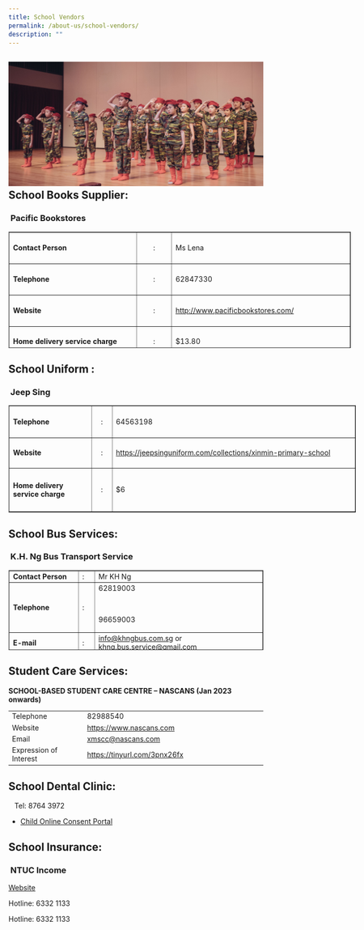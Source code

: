 ```yaml
---
title: School Vendors
permalink: /about-us/school-vendors/
description: ""
---
```

![](/images/Actual-175-e1492362367324.jpg)
School Books Supplier:
----------------------

###  **Pacific Bookstores**

<table style="height: 230px; width: 677px;" border="1"><tbody><tr style="height: 56px;"><td style="width: 250px; height: 56px;"><strong>Contact Person</strong></td><td style="width: 59px; height: 56px; text-align: center;">:</td><td style="width: 346px; height: 56px;">Ms Lena</td></tr><tr style="height: 56px;"><td style="width: 250px; height: 56px;"><strong>Telephone</strong></td><td style="width: 59px; height: 56px; text-align: center;">:</td><td style="width: 346px; height: 56px;">62847330</td></tr><tr style="height: 56px;"><td style="width: 250px; height: 56px;"><strong>Website</strong></td><td style="width: 59px; height: 56px; text-align: center;">:</td><td style="width: 346px; height: 56px;"><a href="http://www.pacificbookstores.com/">http://www.pacificbookstores.com/</a></td></tr><tr style="height: 52.5312px;"><td style="width: 250px; height: 52.5312px;"><strong>Home delivery service charge</strong></td><td style="width: 59px; height: 52.5312px; text-align: center;">:</td><td style="width: 346px; height: 52.5312px;">$13.80</td></tr></tbody></table>

School Uniform :
----------------

###  Jeep Sing 

<table style="width: 687px;" border="1"><tbody><tr style="height: 56px;"><td style="width: 156px; height: 56px;"><strong>Telephone</strong></td><td style="width: 28px; height: 56px; text-align: center;">:</td><td style="width: 481px; height: 56px;">64563198</td></tr><tr style="height: 54.0625px;"><td style="width: 156px; height: 54.0625px;"><strong>Website</strong></td><td style="width: 28px; height: 54.0625px; text-align: center;">:</td><td style="width: 481px; height: 54.0625px;"><a href="https://jeepsinguniform.com/collections/xinmin-primary-school">https://jeepsinguniform.com/collections/xinmin-primary-school</a></td></tr><tr style="height: 80px;"><td style="width: 156px; height: 80px;"><strong>Home delivery service charge</strong></td><td style="width: 28px; height: 80px; text-align: center;">:</td><td style="width: 481px; height: 80px;">$6</td></tr></tbody></table>

School Bus Services:
--------------------

###  K.H. Ng Bus Transport Service

<table style="height: 158px;" border="1" width="715"><tbody><tr><td style="width: 186px;"><strong>Contact Person</strong></td><td style="width: 34px;">:</td><td style="width: 473px;">Mr KH Ng</td></tr><tr><td style="width: 186px;"><strong>Telephone</strong></td><td style="width: 34px;">:</td><td style="width: 473px;">62819003<p>&nbsp;</p><p>96659003</p></td></tr><tr><td style="width: 186px;"><strong>E-mail</strong></td><td style="width: 34px;">:</td><td style="width: 473px;"><a href="mailto:info@khngbus.com.sg">info@khngbus.com.sg</a> or <a href="mailto:khng.bus.service@gmail.com"><u>khng.bus.service@gmail.com</u></a></td></tr></tbody></table>

Student Care Services:
----------------------

**SCHOOL-BASED STUDENT CARE CENTRE – NASCANS (Jan 2023 onwards)**

<table><tbody><tr><td width="169">Telephone</td><td width="426">82988540</td></tr><tr><td width="169">Website</td><td width="426"><a href="https://www.nascans.com">https://www.nascans.com</a></td></tr><tr><td width="169">Email</td><td width="426"><a href="mailto:xmscc@nascans.com">xmscc@nascans.com</a></td></tr><tr><td width="169">Expression of Interest</td><td width="426"><a href="https://tinyurl.com/3pnx26fx">https://tinyurl.com/3pnx26fx</a></td></tr></tbody></table>

School Dental Clinic:
---------------------

   Tel: 8764 3972

*   [Child Online Consent Portal](http://Childconsent.hpb.gov.sg)

School Insurance:
-----------------

###  NTUC Income

[Website](https://studentgpa.incomegroupins.com.sg)

Hotline: 6332 1133

Hotline: 6332 1133